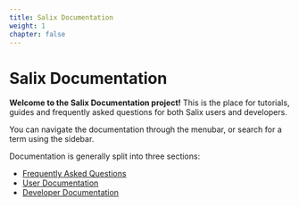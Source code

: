 ```yaml
---
title: Salix Documentation
weight: 1
chapter: false
---
```


# Salix Documentation

**Welcome to the Salix Documentation project!** This is the place for
tutorials, guides and frequently asked questions for both Salix users
and developers.

You can navigate the documentation through the menubar, or search for a
term using the sidebar.

Documentation is generally split into three sections:

* [Frequently Asked Questions](/faq)
* [User Documentation](/user)
* [Developer Documentation](/dev)
